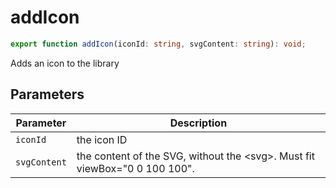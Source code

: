 # addIcon

```ts
export function addIcon(iconId: string, svgContent: string): void;
```

Adds an icon to the library

## Parameters

| Parameter | Description |
|-----------|-------------|
| <code>iconId</code> | the icon ID |
| <code>svgContent</code> | the content of the SVG, without the &lt;svg&gt;. Must fit viewBox="0 0 100 100". |
